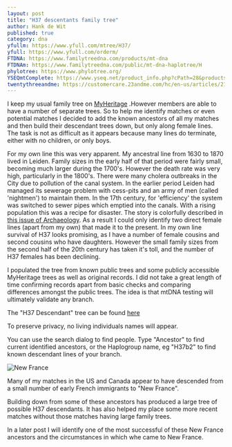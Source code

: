 ```yaml
---
layout: post
title: "H37 descentants family tree"
author: Hank de Wit
published: true
category: dna
yfullm: https://www.yfull.com/mtree/H37/
yfull: https://www.yfull.com/orderm/
FTDNA: https://www.familytreedna.com/products/mt-dna
FTDNAm: https://www.familytreedna.com/public/mt-dna-haplotree/H
phylotree: https://www.phylotree.org/
YSEQmtComplete: https://www.yseq.net/product_info.php?cPath=28&products_id=38291&osCsid=46f722a4ee1facc677c4c4839f0131bb
twentythreeandme: https://customercare.23andme.com/hc/en-us/articles/212880257-Maternal-Haplogroups-mtDNA
---
```


I keep my usual family tree on [MyHeritage](https://www.myheritage.com/) .However members are able to have a number of separate trees. So to help me identify matches or even potential matches I decided to add the known ancestors of all my matches and then build their descendant trees down, but only along female lines. The task is not as difficult as it appears because many lines do terminate, either with no children, or only boys. 

For my own line this was very apparent. My ancestral line from 1630 to 1870 lived in Leiden. Family sizes in the early half of that period were fairly small, becoming much larger during the 1700's. However the death rate was very high, particularly in the 1800's. There were many cholera outbreaks in the City due to pollution of the canal system. In the earlier period Leiden had managed its sewerage problem with cess-pits and an army of men (called 'nightmen') to maintain them. In the 17th century, for 'efficiency' the system was switched to sewer pipes which emptied into the canals. With a rising population this was a recipe for disaster. The story is colorfully described in [this issue of Archaeology](https://www.archaeology.org/issues/327-1901/letter-from/7205-letter-from-leiden). As a result I could only identify two direct female lines (apart from my own) that made it to the present. In my own line survival of H37 looks promising, as I have a number of female cousins and second cousins who have daughters. However the small family sizes from the second half of the 20th century has taken it's toll, and the number of H37 females has been declining.

I populated the tree from known public trees and some publicly accessible MyHeritage trees as well as original records. I did not take a great length of time confirming records apart from basic checks and comparing differences amongst the public trees. The idea is that mtDNA testing will ultimately validate any branch.

The "H37 Descendant" tree can be found [here](https://www.myheritage.com/site-family-tree-12002121/paridaens-de-wit?rootIndividualID=13500817)

To preserve privacy, no living individuals names will appear.

You can use the search dialog to find people. Type "Ancestor" to find current identified ancestors, or the Haplogroup name, eg "H37b2" to find known descendant lines of your branch.

![New France](https://d3d0lqu00lnqvz.cloudfront.net/media/media/83a4a542-c31c-4393-8ec9-eb4ddec38948.jpg)

Many of my matches in the US and Canada appear to have descended from a small number of early French immigrants to "New France". 


Building down from some of these ancestors has produced a large tree of possible H37 descendants. It has also helped my place some more recent matches without those matches having large family trees.

In a later post I will identify one of the most successful of these New France ancestors and the circumstances in which whe came to New France.
